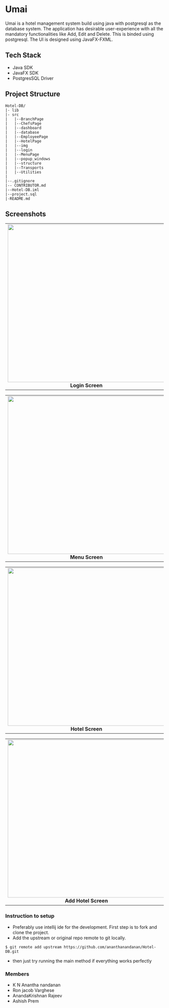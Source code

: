 # Umai

Umai is a hotel management system build using java with postgresql as the database system. The application has desirable 
user-experience with all the mandatory functionalities like Add, Edit and Delete. This is binded using postgresql. The UI 
is designed using JavaFX-FXML.

## Tech Stack
- Java SDK
- JavaFX SDK
- PostgresSQL Driver

## Project Structure

```
Hotel-DB/
|- lib
|- src
|   |--BranchPage
|   |--ChefsPage
|   |--dashboard
|   |--database
|   |--EmployeePage
|   |--HotelPage
|   |--img
|   |--login
|   |--MenuPage
|   |--popup_windows
|   |--structure
|   |--Transports
|   |--Utilities
|
|--.gitignore 
|-- CONTRIBUTOR.md
|--Hotel-DB.iml
|--project.sql
|-README.md 

```

## Screenshots

<table>
     <tr>
          <td><img height="500" src="https://user-images.githubusercontent.com/53400471/101682485-b108b300-3a89-11eb-851e-71a9caadc877.png" /><br /><center><b>Login Screen</b></center></td>
          <td><img height="500" src="https://user-images.githubusercontent.com/53400471/101683922-a2bb9680-3a8b-11eb-9fb3-04511d11712a.png" /><br /><center><b>Branch Screen</b></center></td>
     </tr>

</table>
<table>
     <tr>
          <td><img height="500" src="https://user-images.githubusercontent.com/53400471/101683822-7b64c980-3a8b-11eb-8fff-4bebc964a307.png" /><br /><center><b>Menu Screen</b></center></td>
          <td><img height="500" src="https://user-images.githubusercontent.com/53400471/101683630-350f6a80-3a8b-11eb-8e10-98703312a527.png" /><br /><center><b>Chefs Screen</b></center></td>
     </tr>

</table>

<table>
     <tr>
          <td><img height="500" src="https://user-images.githubusercontent.com/53400471/101683555-17da9c00-3a8b-11eb-9d4c-e37e5e9223c8.png" /><br /><center><b>Hotel Screen</b></center></td>
          <td><img height="500" src="https://user-images.githubusercontent.com/53400471/101685139-64bf7200-3a8d-11eb-9a45-1b3eb9b43dde.png" /><br /><center><b>Employee Screen</b></center></td>
     </tr>

</table>
<table>
     <tr>
          <td><img height="500" src="https://user-images.githubusercontent.com/53400471/101684268-25dcec80-3a8c-11eb-892f-970991f1516e.png" /><br /><center><b>Add Hotel Screen</b></center></td>
          <td><img height="500" src="https://user-images.githubusercontent.com/53400471/101684596-ae5b8d00-3a8c-11eb-86fb-bae1cf0605a0.png" /><br /><center><b>Edit Hotel Screen</b></center></td>
     </tr>

</table>

### Instruction to setup

- Preferably use intellij ide for the development. First step is to fork and clone the project.
- Add the upstream or original repo remote to git locally.

```console
$ git remote add upstream https://github.com/ananthanandanan/Hotel-DB.git
```

- then just try running the main method if everything works perfectly

### Members

- K N Anantha nandanan
- Ron jacob Varghese
- AnandaKrishnan Rajeev
- Ashish Prem